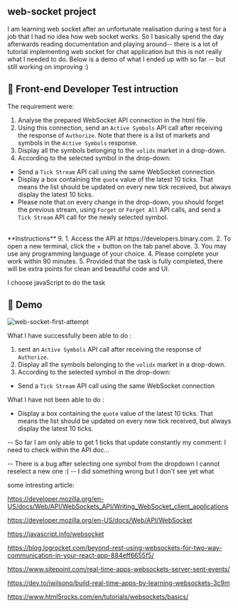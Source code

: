 
## web-socket  project  

  I am learning web socket after an unfortunate realisation during a test for a job that I had no idea how web socket works. So I basically spend the day afterwards reading documentation and playing around-- there is a lot of tutorial implementing web socket for chat application  but this is not really what I needed to do.  Below is a demo of what I ended up with so far -- but still working on improving :)

  ## 🧐 Front-end Developer Test intruction
  The requirement were:
1. Analyse the prepared WebSocket API connection in the html file.
2. Using this connection, send an `Active Symbols` API call after receiving the response of `Authorize`. Note that there is a list of markets and symbols in the `Active Symbols` response.
3. Display all the symbols belonging to the `volidx` market in a drop-down.
4. According to the selected symbol in the drop-down:
- Send a `Tick Stream` API call using the same WebSocket connection
- Display a box containing the `quote` value of the latest 10 ticks. That means the list should be updated on every new tick received, but always display the latest 10 ticks.
- Please note that on every change in the drop-down, you should forget the previous stream, using `Forget` or `Forget All` API calls, and send a `Tick Stream` API call for the newly selected symbol.
<br>
**Instructions**
9.
1. Access the API at https://developers.binary.com. 
2. To open a new terminal, click the + button on the tab panel above.
3. You may use any programming language of your choice.
4. Please complete your work within 90 minutes. 
5. Provided that the task is fully completed, there will be extra points for clean and beautiful code and UI.
<br>

I choose javaScript to do the task


 ## 🧐  Demo
 
![web-socket-first-attempt](https://user-images.githubusercontent.com/18241226/62806948-16424200-baec-11e9-8916-f7455b426e74.gif)



     

What I have successfully been able to do :
1. sent an `Active Symbols` API call after receiving the response of `Authorize`.
2. Display all the symbols belonging to the `volidx` market in a drop-down.
3. According to the selected symbol in the drop-down:
- Send a `Tick Stream` API call using the same WebSocket connection

 What I have not been able to do :
- Display a box containing the `quote` value of the latest 10 ticks. That means the list should be updated on every new tick received, but always display the latest 10 ticks.

-- So far I am only able to get 1 ticks that update constantly 
my comment: I need to check  within the API doc...

-- There is a bug after selecting one symbol from the dropdown I cannot reselect a new one :( -- I did something wrong but I don't see yet what



some intresting article:

https://developer.mozilla.org/en-US/docs/Web/API/WebSockets_API/Writing_WebSocket_client_applications

https://developer.mozilla.org/en-US/docs/Web/API/WebSocket

https://javascript.info/websocket


https://blog.logrocket.com/beyond-rest-using-websockets-for-two-way-communication-in-your-react-app-884eff6655f5/

https://www.sitepoint.com/real-time-apps-websockets-server-sent-events/

https://dev.to/iwilsonq/build-real-time-apps-by-learning-websockets-3c9m

 
https://www.html5rocks.com/en/tutorials/websockets/basics/
